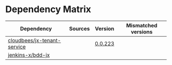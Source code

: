 # Dependency Matrix

Dependency | Sources | Version | Mismatched versions
---------- | ------- | ------- | -------------------
[cloudbees/jx-tenant-service](https://github.com/cloudbees/jx-tenant-service) |  | [0.0.223](https://github.com/cloudbees/jx-tenant-service/releases/tag/v0.0.223) | 
[jenkins-x/bdd-jx](https://github.com/jenkins-x/bdd-jx.git) |  | []() | 
